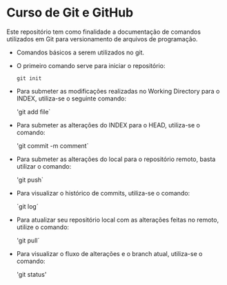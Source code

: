 # Curso de Git e GitHub

Este repositório tem como finalidade a documentação de comandos utilizados em Git para versionamento de arquivos de programação.

- Comandos básicos a serem utilizados no git. 

- O primeiro comando serve para iniciar o repositório:
	```
	git init
	```
- Para submeter as modificações realizadas no Working Directory para o INDEX, utiliza-se o seguinte comando:

	'git add file`
	
- Para submeter as alterações do INDEX para o HEAD, utiliza-se o comando:

	'git commit -m comment`
	
- Para submeter as alterações do local para o repositório remoto, basta utilizar o comando:

	'git push`

- Para visualizar o histórico de commits, utiliza-se o comando:

	´git log´

- Para atualizar seu repositório local com as alterações feitas no remoto, utilize o comando:

	'git pull´
	
- Para visualizar o fluxo de alterações e o branch atual, utiliza-se o comando:

	'git status'

